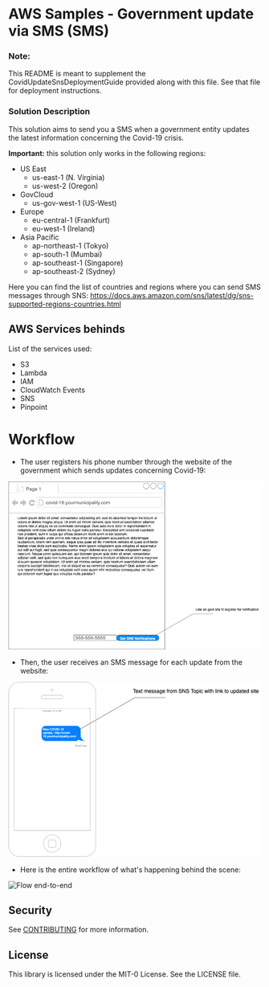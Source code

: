 # AWS Samples - Government update via SMS (SMS)

### Note: 
This README is meant to supplement the CovidUpdateSnsDeploymentGuide provided along with this file. See that file for deployment instructions.

### Solution Description
This solution aims to send you a SMS when a government entity updates the latest information concerning the Covid-19 crisis.

**Important:** this solution only works in the following regions:
- US East
    - us-east-1	(N. Virginia)
    - us-west-2 (Oregon)
- GovCloud
    - us-gov-west-1 (US-West)
- Europe
    - eu-central-1 (Frankfurt)
    - eu-west-1 (Ireland)
- Asia Pacific
    - ap-northeast-1 (Tokyo)
    - ap-south-1 (Mumbai)
    - ap-southeast-1 (Singapore)
    - ap-southeast-2 (Sydney)

Here you can find the list of countries and regions where you can send SMS messages through SNS: https://docs.aws.amazon.com/sns/latest/dg/sns-supported-regions-countries.html

## AWS Services behinds

List of the services used:
- S3
- Lambda
- IAM
- CloudWatch Events
- SNS
- Pinpoint

# Workflow

- The user registers his phone number through the website of the government which sends updates concerning Covid-19:

![GovtSite](Architecture-Diagrams/COVID-SNS-GovtSite.png)

- Then, the user receives an SMS message for each update from the website:

![UserDevice](Architecture-Diagrams/COVID-SNS-UserDevice.png)

- Here is the entire workflow of what's happening behind the scene:

![Flow end-to-end](Architecture-Diagrams/COVID-19_Architecture)

## Security

See [CONTRIBUTING](CONTRIBUTING.md#security-issue-notifications) for more information.

## License

This library is licensed under the MIT-0 License. See the LICENSE file.

